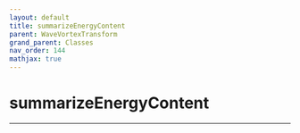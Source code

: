 ```yaml
---
layout: default
title: summarizeEnergyContent
parent: WaveVortexTransform
grand_parent: Classes
nav_order: 144
mathjax: true
---
```


#  summarizeEnergyContent




---

